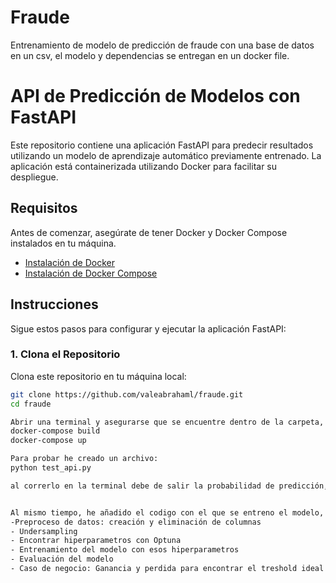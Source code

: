 # Fraude
Entrenamiento de modelo de predicción de fraude con una base de datos en un csv, el modelo y dependencias se entregan en un docker file. 

# API de Predicción de Modelos con FastAPI

Este repositorio contiene una aplicación FastAPI para predecir resultados utilizando un modelo de aprendizaje automático previamente entrenado. La aplicación está containerizada utilizando Docker para facilitar su despliegue.

## Requisitos

Antes de comenzar, asegúrate de tener Docker y Docker Compose instalados en tu máquina.

- [Instalación de Docker](https://docs.docker.com/get-docker/)
- [Instalación de Docker Compose](https://docs.docker.com/compose/install/)

## Instrucciones

Sigue estos pasos para configurar y ejecutar la aplicación FastAPI:

### 1. Clona el Repositorio

Clona este repositorio en tu máquina local:

```bash
git clone https://github.com/valeabrahaml/fraude.git
cd fraude

Abrir una terminal y asegurarse que se encuentre dentro de la carpeta, en la terminal correr estos comandos:
docker-compose build
docker-compose up

Para probar he creado un archivo:
python test_api.py

al correrlo en la terminal debe de salir la probabilidad de predicción, puede modificar el archivo para probar más valores con el modelo.


Al mismo tiempo, he añadido el codigo con el que se entreno el modelo, en caso de dudas acerca de como se hizo:
-Preproceso de datos: creación y eliminación de columnas
- Undersampling
- Encontrar hiperparametros con Optuna
- Entrenamiento del modelo con esos hiperparametros
- Evaluación del modelo
- Caso de negocio: Ganancia y perdida para encontrar el treshold ideal. 

